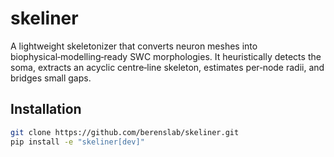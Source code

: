 # skeliner

A lightweight skeletonizer that converts neuron meshes into biophysical‑modelling‑ready SWC morphologies. It heuristically detects the soma, extracts an acyclic centre‑line skeleton, estimates per‑node radii, and bridges small gaps.

## Installation

```bash
git clone https://github.com/berenslab/skeliner.git
pip install -e "skeliner[dev]"
```
